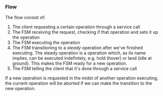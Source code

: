 ### Flow

The flow consist of: 

1. The client requesting a certain operation through a service call 
2. The FSM receiving the request, checking if that operation and sets it up the operation
3. The FSM executing the operation 
4. The FSM transitioning to a *steady* operation after we've finished executing. The steady operation is a operation which, as its name implies,
   can be executed indefintely, e.g. hold (hover) or land (idle at ground). This makes the FSM ready for a new operation.
6. The FSM telling the client that it's done through a service call

If a new operation is requested in the midst of another operation executing, the current operation will be aborted if we can make the transition to the new operation.
